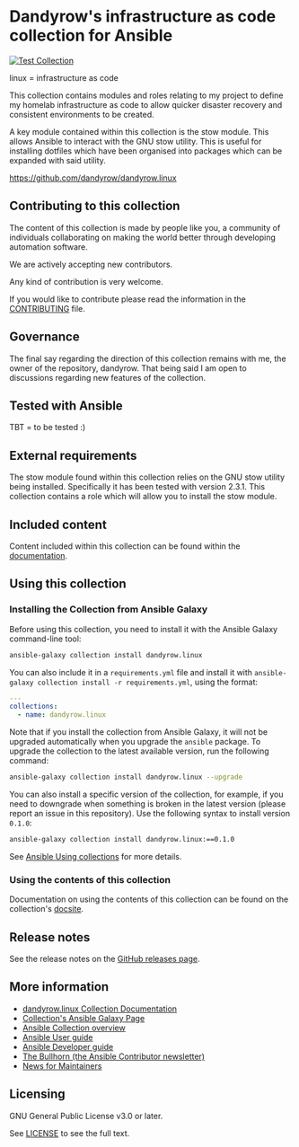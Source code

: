# Dandyrow's infrastructure as code collection for Ansible

[![Test Collection](https://github.com/dandyrow/dandyrow.linux/actions/workflows/test.yml/badge.svg)](https://github.com/dandyrow/dandyrow.linux/actions/workflows/test.yml)

linux = infrastructure as code

This collection contains modules and roles relating to my project to define my homelab infrastructure as code to allow quicker disaster recovery and consistent environments to be created.

A key module contained within this collection is the stow module. This allows Ansible to interact with the GNU stow utility. This is useful for installing dotfiles which have been organised into packages which can be expanded with said utility.

https://github.com/dandyrow/dandyrow.linux

## Contributing to this collection

The content of this collection is made by people like you, a community of individuals collaborating on making the world better through developing automation software.

We are actively accepting new contributors.

Any kind of contribution is very welcome.

If you would like to contribute please read the information in the [CONTRIBUTING](https://github.com/dandyrow/dandyrow.linux/blob/main/CONTRIBUTING.md) file.

## Governance

The final say regarding the direction of this collection remains with me, the owner of the repository, dandyrow. That being said I am open to discussions regarding new features of the collection.

## Tested with Ansible

<!-- TODO: List the versions of Ansible the collection has been tested with. Must match what is in galaxy.yml. -->
 TBT = to be tested :)

## External requirements

The stow module found within this collection relies on the GNU stow utility being installed. Specifically it has been tested with version 2.3.1. This collection contains a role which will allow you to install the stow module.

## Included content

Content included within this collection can be found within the [documentation](https://dandyrow.github.io/dandyrow.linux/).

## Using this collection

### Installing the Collection from Ansible Galaxy

Before using this collection, you need to install it with the Ansible Galaxy command-line tool:
```bash
ansible-galaxy collection install dandyrow.linux
```

You can also include it in a `requirements.yml` file and install it with `ansible-galaxy collection install -r requirements.yml`, using the format:
```yaml
---
collections:
  - name: dandyrow.linux
```

Note that if you install the collection from Ansible Galaxy, it will not be upgraded automatically when you upgrade the `ansible` package. To upgrade the collection to the latest available version, run the following command:
```bash
ansible-galaxy collection install dandyrow.linux --upgrade
```

You can also install a specific version of the collection, for example, if you need to downgrade when something is broken in the latest version (please report an issue in this repository). Use the following syntax to install version `0.1.0`:

```bash
ansible-galaxy collection install dandyrow.linux:==0.1.0
```

See [Ansible Using collections](https://docs.ansible.com/ansible/devel/user_guide/collections_using.html) for more details.

### Using the contents of this collection

Documentation on using the contents of this collection can be found on the collection's [docsite](https://dandyrow.github.io/dandyrow.linux/).

## Release notes

See the release notes on the [GitHub releases page](https://github.com/dandyrow/dandyrow.linux/releases).

## More information

- [dandyrow.linux Collection Documentation](https://dandyrow.github.io/dandyrow.linux)
- [Collection's Ansible Galaxy Page](https://galaxy.ansible.com/dandyrow/linux)
- [Ansible Collection overview](https://github.com/ansible-collections/overview)
- [Ansible User guide](https://docs.ansible.com/ansible/devel/user_guide/index.html)
- [Ansible Developer guide](https://docs.ansible.com/ansible/devel/dev_guide/index.html)
- [The Bullhorn (the Ansible Contributor newsletter)](https://us19.campaign-archive.com/home/?u=56d874e027110e35dea0e03c1&id=d6635f5420)
- [News for Maintainers](https://github.com/ansible-collections/news-for-maintainers)

## Licensing

GNU General Public License v3.0 or later.

See [LICENSE](https://www.gnu.org/licenses/gpl-3.0.txt) to see the full text.

